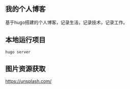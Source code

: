 ## 我的个人博客

基于hugo搭建的个人博客，记录生活，记录技术，记录工作。

## 本地运行项目

```
hugo server
```

## 图片资源获取
https://unsplash.com/


